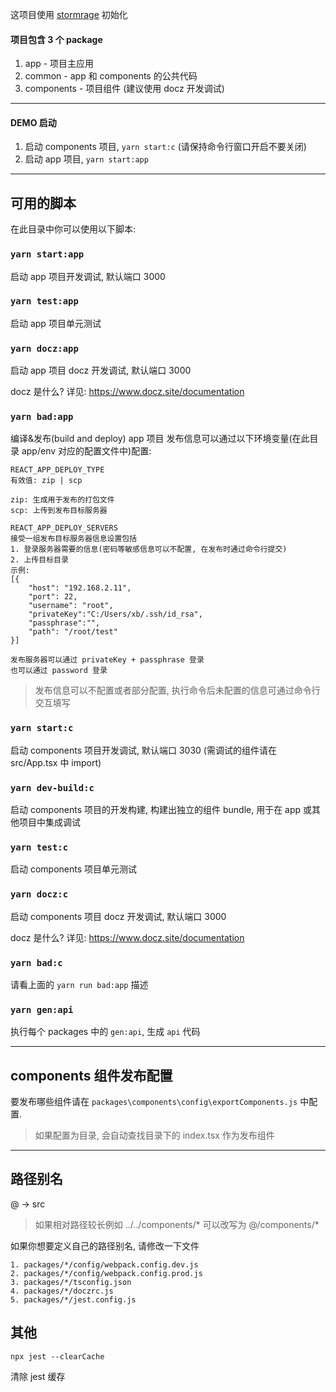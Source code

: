 这项目使用 [stormrage](https://github.com/gmsoft-happyCoding/stormrage) 初始化

#### 项目包含 3 个 package

1. app - 项目主应用
2. common - app 和 components 的公共代码
3. components - 项目组件 (建议使用 docz 开发调试)

---

#### DEMO 启动

1. 启动 components 项目, `yarn start:c` (请保持命令行窗口开启不要关闭)
2. 启动 app 项目, `yarn start:app`

---

## 可用的脚本

在此目录中你可以使用以下脚本:

### `yarn start:app`

启动 app 项目开发调试, 默认端口 3000

### `yarn test:app`

启动 app 项目单元测试

### `yarn docz:app`

启动 app 项目 docz 开发调试, 默认端口 3000

docz 是什么? 详见: https://www.docz.site/documentation

### `yarn bad:app`

编译&发布(build and deploy) app 项目
发布信息可以通过以下环境变量(在此目录 app/env 对应的配置文件中)配置:

```
REACT_APP_DEPLOY_TYPE
有效值: zip | scp

zip: 生成用于发布的打包文件
scp: 上传到发布目标服务器
```

```
REACT_APP_DEPLOY_SERVERS
接受一组发布目标服务器信息设置包括
1. 登录服务器需要的信息(密码等敏感信息可以不配置, 在发布时通过命令行提交)
2. 上传目标目录
示例:
[{
    "host": "192.168.2.11",
    "port": 22,
    "username": "root",
    "privateKey":"C:/Users/xb/.ssh/id_rsa",
    "passphrase":"",
    "path": "/root/test"
}]

发布服务器可以通过 privateKey + passphrase 登录
也可以通过 password 登录
```

> 发布信息可以不配置或者部分配置, 执行命令后未配置的信息可通过命令行交互填写

### `yarn start:c`

启动 components 项目开发调试, 默认端口 3030
(需调试的组件请在 src/App.tsx 中 import)

### `yarn dev-build:c`

启动 components 项目的开发构建, 构建出独立的组件 bundle, 用于在 app 或其他项目中集成调试

### `yarn test:c`

启动 components 项目单元测试

### `yarn docz:c`

启动 components 项目 docz 开发调试, 默认端口 3000

docz 是什么? 详见: https://www.docz.site/documentation

### `yarn bad:c`

请看上面的 `yarn run bad:app` 描述

### `yarn gen:api`

执行每个 packages 中的 `gen:api`, 生成 `api` 代码

---

## components 组件发布配置

要发布哪些组件请在 `packages\components\config\exportComponents.js`
中配置.

> 如果配置为目录, 会自动查找目录下的 index.tsx 作为发布组件

---

## 路径别名

@ -> src

> 如果相对路径较长例如 ../../components/\* 可以改写为 @/components/\*

如果你想要定义自己的路径别名, 请修改一下文件

```
1. packages/*/config/webpack.config.dev.js
2. packages/*/config/webpack.config.prod.js
3. packages/*/tsconfig.json
4. packages/*/doczrc.js
5. packages/*/jest.config.js
```

## 其他

`npx jest --clearCache`

清除 jest 缓存
